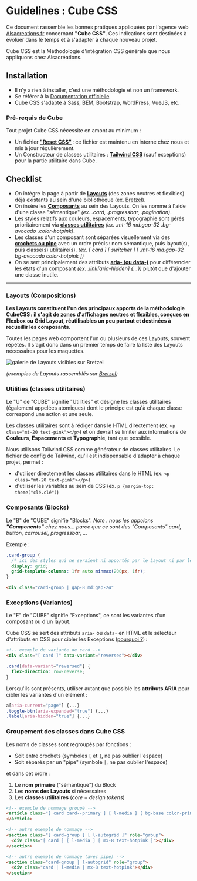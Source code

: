 # Guidelines : Cube CSS

Ce document rassemble les bonnes pratiques appliquées par l'agence web [Alsacreations.fr](https://www.alsacreations.fr/) concernant **"Cube CSS"**. Ces indications sont destinées à évoluer dans le temps et à s'adapter à chaque nouveau projet.

Cube CSS est la Méthodologie d'intégration CSS générale que nous appliquons chez Alsacréations.

## Installation

- Il n'y a rien à installer, c'est une méthodologie et non un framework.
- Se référer à la [Documentation officielle](https://cube.fyi/).
- Cube CSS s'adapte à Sass, BEM, Bootstrap, WordPress, VueJS, etc.

### Pré-requis de Cube

Tout projet Cube CSS nécessite en amont au minimum :

- Un fichier **["Reset CSS"](https://github.com/alsacreations/bretzel/blob/main/public/bretzel-reset.css)**&#8239;: ce fichier est maintenu en interne chez nous et mis à jour régulièrement.
- Un Constructeur de classes utilitaires : **[Tailwind CSS](tailwind.md)** (sauf exceptions) pour la partie utilitaire dans Cube.

## Checklist

- On intègre la page à partir de [**Layouts**](#layouts-compositions) (des zones neutres et flexibles) déjà existants au sein d'une bibliothèque (ex. [Bretzel](http://bretzel.alsacreations.com/#layouts)).
- On insère les [**Composants**](#composants-blocks) au sein des Layouts. On les nomme à l'aide d'une classe "sémantique" *(ex. .card, .progressbar, .pagination)*.
- Les styles relatifs aux couleurs, espacements, typographie sont gérés prioritairement via [**classes utilitaires**](#utilities-classes-utilitaires) *(ex. .mt-16 md:gap-32 .bg-avocado .color-hotpink)*.
- Les classes d'un composant sont séparées visuellement via des [**crochets ou pipe**](#groupement-des-classes-dans-cube-css) avec un ordre précis&#8239;: nom sémantique, puis layout(s), puis classe(s) utilitaire(s). *(ex. [ card ] [ switcher ] [ .mt-16 md:gap-32 bg-avocado color-hotpink ])*
- On se sert principalement des attributs [**aria- (ou data-)**](#exceptions-variantes) pour différencier les états d'un composant *(ex. .link[aria-hidden] {...})* plutôt que d'ajouter une classe inutile.

----

### Layouts (Compositions)

**Les Layouts constituent l'un des principaux apports de la méthodologie CubeCSS&#8239;: il s'agit de zones d'affichages neutres et flexibles, conçues en Flexbox ou Grid Layout, réutilisables un peu partout et destinées à recueillir les composants.**

Toutes les pages web comportent l'un ou plusieurs de ces Layouts, souvent répétés. Il s'agit donc dans un premier temps de faire la liste des Layouts nécessaires pour les maquettes.

![galerie de Layouts visibles sur Bretzel](../images/layouts.png)

*(exemples de Layouts rassemblés sur [Bretzel](http://bretzel.alsacreations.com/#layouts))*

### Utilities (classes utilitaires)

Le "U" de "CUBE" signifie "Utilities" et désigne les classes utilitaires (également appelées atomiques) dont le principe est qu'à chaque classe correspond une action et une seule.

Les classes utilitaires sont à rédiger dans le HTML directement (ex. `<p class="mt-20 text-pink"></p>`) et on devrait se limiter aux informations de **Couleurs**, **Espacements** et **Typographie**, tant que possible.

Nous utilisons Tailwind CSS comme générateur de classes utilitaires. Le fichier de config de Tailwind, qu'il est indispensable d'adapter à chaque projet, permet :

- d'utiliser directement les classes utilitaires dans le HTML (ex. `<p class="mt-20 text-pink"></p>`)
- d'utiliser les variables au sein de CSS (ex. `p {margin-top: theme("clé.clé")`)

### Composants (Blocks)

Le "B" de "CUBE" signifie "Blocks". *Note : nous les appelons **"Components"** chez nous... parce que ce sont des "Composants" card, button, carrousel, progressbar, ...*

Exemple :

```css
.card-group {
  /* ici des styles qui ne seraient ni apportés par le Layout ni par les Utilities */
  display: grid;
  grid-template-columns: 1fr auto minmax(200px, 1fr);
}
```

```html
<div class="card-group | gap-8 md:gap-24"
```

### Exceptions (Variantes)

Le "E" de "CUBE" signifie "Exceptions", ce sont les variantes d'un composant ou d'un layout.

Cube CSS se sert des attributs `aria-` ou `data-` en HTML et le sélecteur d'attributs en CSS pour cibler les Exceptions ([pourquoi ?](https://www.aleksandrhovhannisyan.com/blog/represent-state-with-html-attributes-not-class-names/))&#8239;:

```html
<!-- exemple de variante de card -->
<div class="[ card ]" data-variant="reversed"></div>
```

```css
.card[data-variant="reversed"] {
  flex-direction: row-reverse;
}
```

Lorsqu'ils sont présents, utiliser autant que possible les **attributs ARIA** pour cibler les variantes d'un élément&#8239;:

```css
a[aria-current="page"] {...}
.toggle-btn[aria-expanded="true"] {...}
.label[aria-hidden="true"] {...}
```

### Groupement des classes dans Cube CSS

Les noms de classes sont regroupés par fonctions :

- Soit entre crochets (symboles `[` et `]`, ne pas oublier l'espace)
- Soit séparés par un "pipe" (symbole `|`, ne pas oublier l'espace)

 et dans cet ordre&#8239;:

1. Le **nom primaire** ("sémantique") du Block
2. Les **noms des Layouts** si nécessaires
3. Les **classes utilitaires** (*core* + *design tokens*)

```html
<!-- exemple de nommage groupé -->
<article class="[ card card--primary ] [ l-media ] [ bg-base color-primary ]" data-variant="reversed">
</article>
```

```html
<!-- autre exemple de nommage -->
<section class="[ card-group ] [ l-autogrid ]" role="group">
  <div class="[ card ] [ l-media ] [ mx-8 text-hotpink ]"></div>
</section>
```

```html
<!-- autre exemple de nommage (avec pipe) -->
<section class="card-group | l-autogrid" role="group">
  <div class="card | l-media | mx-8 text-hotpink"></div>
</section>
```
